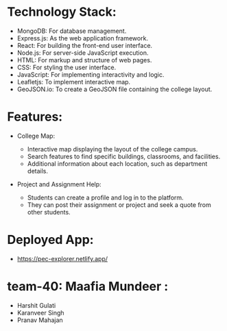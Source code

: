 # Technology Stack: 

+ MongoDB: For database management.
+ Express.js: As the web application framework.
+ React: For building the front-end user interface.
+ Node.js: For server-side JavaScript execution.
+ HTML: For markup and structure of web pages.
+ CSS: For styling the user interface.
+ JavaScript: For implementing interactivity and logic.
+ Leafletjs: To implement interactive map.
+ GeoJSON.io: To create a GeoJSON file containing the college layout.

# Features:

+ College Map:

  + Interactive map displaying the layout of the college campus.
  + Search features to find specific buildings, classrooms, and facilities.
  + Additional information about each location, such as department details.

+ Project and Assignment Help:

  + Students can create a profile and log in to the platform.
  + They can post their assignment or project and seek a quote from other students.

# Deployed App:
+ https://pec-explorer.netlify.app/

# team-40: Maafia Mundeer : 
 - Harshit Gulati
 - Karanveer Singh
 - Pranav Mahajan 
